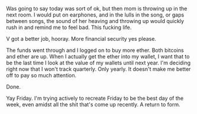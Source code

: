 Was going to say today was sort of ok, but then mom is throwing up in the next room. I would put on earphones, and in the lulls in the song, or gaps between songs, the sound of her heaving and throwing up would quickly rush in and remind me to feel bad. This fucking life.

V got a better job, hooray. More financial security yes please.

The funds went through and I logged on to buy more ether. Both bitcoins and ether are up. When I actually get the ether into my wallet, I want that to be the last time I look at the value of my wallets until next year. I'm deciding right now that I won't track quarterly. Only yearly. It doesn't make me better off to pay so much attention.

Done.

Yay Friday. I'm trying actively to recreate Friday to be the best day of the week, even amidst all the shit that's come up recently. A return to form.
